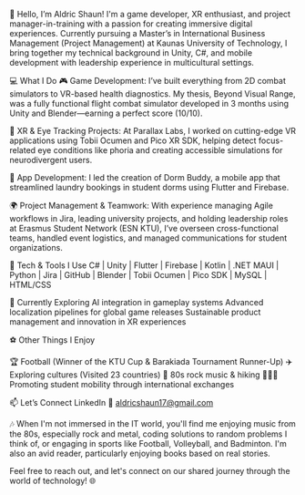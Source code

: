 👋 Hello, I’m Aldric Shaun!
I'm a game developer, XR enthusiast, and project manager-in-training with a passion for creating immersive digital experiences. Currently pursuing a Master’s in International Business Management (Project Management) at Kaunas University of Technology, I bring together my technical background in Unity, C#, and mobile development with leadership experience in multicultural settings.

💻 What I Do
🎮 Game Development: I’ve built everything from 2D combat simulators to VR-based health diagnostics. My thesis, Beyond Visual Range, was a fully functional flight combat simulator developed in 3 months using Unity and Blender—earning a perfect score (10/10).

🧠 XR & Eye Tracking Projects: At Parallax Labs, I worked on cutting-edge VR applications using Tobii Ocumen and Pico XR SDK, helping detect focus-related eye conditions like phoria and creating accessible simulations for neurodivergent users.

📱 App Development: I led the creation of Dorm Buddy, a mobile app that streamlined laundry bookings in student dorms using Flutter and Firebase.

🌍 Project Management & Teamwork: With experience managing Agile workflows in Jira, leading university projects, and holding leadership roles at Erasmus Student Network (ESN KTU), I’ve overseen cross-functional teams, handled event logistics, and managed communications for student organizations.

🔧 Tech & Tools I Use
C# | Unity | Flutter | Firebase | Kotlin | .NET MAUI | Python | Jira | GitHub | Blender | Tobii Ocumen | Pico SDK | MySQL | HTML/CSS

🌱 Currently Exploring
AI integration in gameplay systems
Advanced localization pipelines for global game releases
Sustainable product management and innovation in XR experiences

⚽ Other Things I Enjoy

🏆 Football (Winner of the KTU Cup & Barakiada Tournament Runner-Up)
✈️ Exploring cultures (Visited 23 countries)
🎸 80s rock music & hiking
🧑‍🤝‍🧑 Promoting student mobility through international exchanges

📫 Let’s Connect
LinkedIn
📧 aldricshaun17@gmail.com

🎶 When I'm not immersed in the IT world, you'll find me enjoying music from the 80s, especially rock and metal, coding solutions to random problems I think of, or engaging in sports like Football, Volleyball, and Badminton. I'm also an avid reader, particularly enjoying books based on real stories.

Feel free to reach out, and let's connect on our shared journey through the world of technology! 🌐
